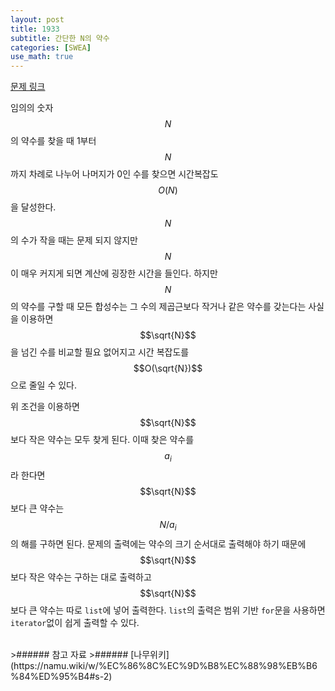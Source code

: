```yaml
---
layout: post
title: 1933
subtitle: 간단한 N의 약수
categories: [SWEA]
use_math: true
---
```


[문제 링크](https://swexpertacademy.com/main/code/problem/problemDetail.do?contestProbId=AV5PhcWaAKIDFAUq)

임의의 숫자 $$N$$의 약수를 찾을 때 1부터 $$N$$까지 차례로 나누어 나머지가 0인 수를 찾으면 시간복잡도$$O(N)$$을 달성한다. $$N$$의 수가 작을 때는 문제 되지 않지만 $$N$$이 매우 커지게 되면 계산에 굉장한 시간을 들인다. 하지만 $$N$$의 약수를 구할 때 모든 합성수는 그 수의 제곱근보다 작거나 같은 약수를 갖는다는 사실을 이용하면 $$\sqrt{N}$$을 넘긴 수를 비교할 필요 없어지고 시간 복잡도를 $$O(\sqrt{N})$$으로 줄일 수 있다.

위 조건을 이용하면 $$\sqrt{N}$$보다 작은 약수는 모두 찾게 된다. 이때 찾은 약수를 $$a_i$$라 한다면 $$\sqrt{N}$$보다 큰 약수는 $$N/a_i$$의 해를 구하면 된다. 문제의 출력에는 약수의 크기 순서대로 출력해야 하기 때문에 $$\sqrt{N}$$보다 작은 약수는 구하는 대로 출력하고  $$\sqrt{N}$$보다 큰 약수는 따로 <code>list</code>에 넣어 출력한다. <code>list</code>의 출력은 범위 기반 <code>for</code>문을 사용하면 <code>iterator</code>없이 쉽게 출력할 수 있다.

<script src="https://gist.github.com/H0Kyun/6f5381008701101b3df3b88c25fdb7e9.js"></script>
<br>
>###### 참고 자료
>###### [나무위키](https://namu.wiki/w/%EC%86%8C%EC%9D%B8%EC%88%98%EB%B6%84%ED%95%B4#s-2)
